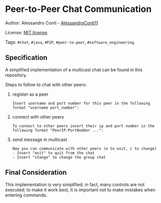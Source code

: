 # Peer-to-Peer Chat Communication


Author: Alessandro Conti - [AlessandroConti11](https://github.com/AlessandroConti11)

License: [MIT license](LICENSE).

Tags: `#chat`, `#java`, `#P2P`, `#peer-to-peer`, `#software_engineering`.


## Specification

A simplified implementation of a multicast chat can be found in this repository.

Steps to follow to chat with other peers:
1. register as a peer
   ```
   Insert username and port number for this peer in the following format "username port_number": 
   ```
2. connect with other peers
   ```
   To connect to other peers insert their ip and port number in the following format "PeerIP:PortNumber ...": 
   ```
3. send message in multicast
    ```
   Now you can communicate with other peers (e to exit, c to change) 
   - Insert "exit" to quit from the chat 
   - Insert "change" to change the group chat 
   ```
   

## Final Consideration

This implementation is very simplified; in fact, many controls are not executed; to make it work best, it is important not to make mistakes when entering commands.

